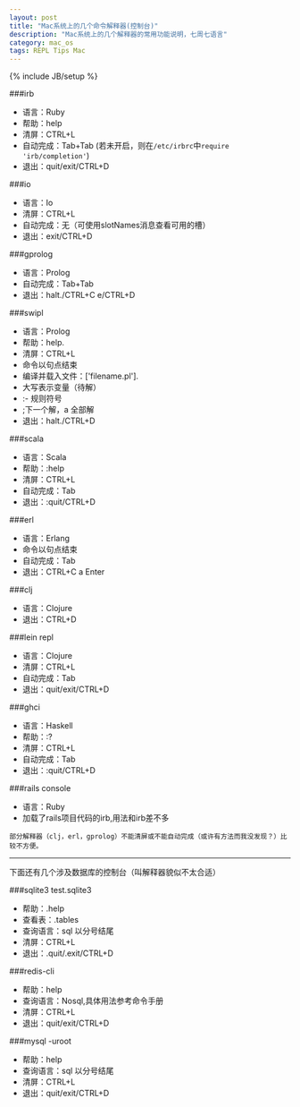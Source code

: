 ```yaml
---
layout: post
title: "Mac系统上的几个命令解释器(控制台)"
description: "Mac系统上的几个解释器的常用功能说明，七周七语言"
category: mac_os
tags: REPL Tips Mac
---
```

{% include JB/setup %}

###irb

* 语言：Ruby
* 帮助：help
* 清屏：CTRL+L
* 自动完成：Tab+Tab (若未开启，则在`/etc/irbrc`中`require 'irb/completion'`)
* 退出：quit/exit/CTRL+D

###io

* 语言：Io
* 清屏：CTRL+L
* 自动完成：无（可使用slotNames消息查看可用的槽）
* 退出：exit/CTRL+D

###gprolog

* 语言：Prolog
* 自动完成：Tab+Tab
* 退出：halt./CTRL+C e/CTRL+D

###swipl

* 语言：Prolog
* 帮助：help.
* 清屏：CTRL+L
* 命令以句点结束
* 编译并载入文件：['filename.pl'].
* 大写表示变量（待解）
* :- 规则符号
* ;下一个解，a 全部解
* 退出：halt./CTRL+D

###scala

* 语言：Scala
* 帮助：:help
* 清屏：CTRL+L
* 自动完成：Tab
* 退出：:quit/CTRL+D

###erl

* 语言：Erlang
* 命令以句点结束
* 自动完成：Tab
* 退出：CTRL+C a Enter

###clj

* 语言：Clojure
* 退出：CTRL+D

###lein repl

* 语言：Clojure
* 清屏：CTRL+L
* 自动完成：Tab
* 退出：quit/exit/CTRL+D

###ghci

* 语言：Haskell
* 帮助：:?
* 清屏：CTRL+L
* 自动完成：Tab
* 退出：:quit/CTRL+D

###rails console

* 语言：Ruby
* 加载了rails项目代码的irb,用法和irb差不多


`部分解释器（clj，erl，gprolog）不能清屏或不能自动完成（或许有方法而我没发现？）比较不方便。`

***
下面还有几个涉及数据库的控制台（叫解释器貌似不太合适）

###sqlite3 test.sqlite3

* 帮助：.help
* 查看表：.tables
* 查询语言：sql 以分号结尾
* 清屏：CTRL+L
* 退出：.quit/.exit/CTRL+D

###redis-cli

* 帮助：help
* 查询语言：Nosql,具体用法参考命令手册
* 清屏：CTRL+L
* 退出：quit/exit/CTRL+D

###mysql -uroot

* 帮助：help
* 查询语言：sql 以分号结尾
* 清屏：CTRL+L
* 退出：quit/exit/CTRL+D